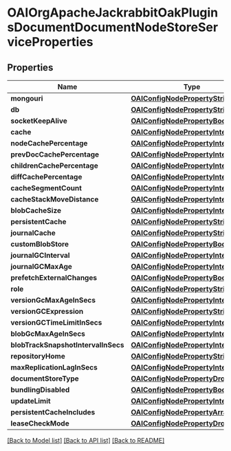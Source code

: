 # OAIOrgApacheJackrabbitOakPluginsDocumentDocumentNodeStoreServiceProperties

## Properties
Name | Type | Description | Notes
------------ | ------------- | ------------- | -------------
**mongouri** | [**OAIConfigNodePropertyString***](OAIConfigNodePropertyString.md) |  | [optional] 
**db** | [**OAIConfigNodePropertyString***](OAIConfigNodePropertyString.md) |  | [optional] 
**socketKeepAlive** | [**OAIConfigNodePropertyBoolean***](OAIConfigNodePropertyBoolean.md) |  | [optional] 
**cache** | [**OAIConfigNodePropertyInteger***](OAIConfigNodePropertyInteger.md) |  | [optional] 
**nodeCachePercentage** | [**OAIConfigNodePropertyInteger***](OAIConfigNodePropertyInteger.md) |  | [optional] 
**prevDocCachePercentage** | [**OAIConfigNodePropertyInteger***](OAIConfigNodePropertyInteger.md) |  | [optional] 
**childrenCachePercentage** | [**OAIConfigNodePropertyInteger***](OAIConfigNodePropertyInteger.md) |  | [optional] 
**diffCachePercentage** | [**OAIConfigNodePropertyInteger***](OAIConfigNodePropertyInteger.md) |  | [optional] 
**cacheSegmentCount** | [**OAIConfigNodePropertyInteger***](OAIConfigNodePropertyInteger.md) |  | [optional] 
**cacheStackMoveDistance** | [**OAIConfigNodePropertyInteger***](OAIConfigNodePropertyInteger.md) |  | [optional] 
**blobCacheSize** | [**OAIConfigNodePropertyInteger***](OAIConfigNodePropertyInteger.md) |  | [optional] 
**persistentCache** | [**OAIConfigNodePropertyString***](OAIConfigNodePropertyString.md) |  | [optional] 
**journalCache** | [**OAIConfigNodePropertyString***](OAIConfigNodePropertyString.md) |  | [optional] 
**customBlobStore** | [**OAIConfigNodePropertyBoolean***](OAIConfigNodePropertyBoolean.md) |  | [optional] 
**journalGCInterval** | [**OAIConfigNodePropertyInteger***](OAIConfigNodePropertyInteger.md) |  | [optional] 
**journalGCMaxAge** | [**OAIConfigNodePropertyInteger***](OAIConfigNodePropertyInteger.md) |  | [optional] 
**prefetchExternalChanges** | [**OAIConfigNodePropertyBoolean***](OAIConfigNodePropertyBoolean.md) |  | [optional] 
**role** | [**OAIConfigNodePropertyString***](OAIConfigNodePropertyString.md) |  | [optional] 
**versionGcMaxAgeInSecs** | [**OAIConfigNodePropertyInteger***](OAIConfigNodePropertyInteger.md) |  | [optional] 
**versionGCExpression** | [**OAIConfigNodePropertyString***](OAIConfigNodePropertyString.md) |  | [optional] 
**versionGCTimeLimitInSecs** | [**OAIConfigNodePropertyInteger***](OAIConfigNodePropertyInteger.md) |  | [optional] 
**blobGcMaxAgeInSecs** | [**OAIConfigNodePropertyInteger***](OAIConfigNodePropertyInteger.md) |  | [optional] 
**blobTrackSnapshotIntervalInSecs** | [**OAIConfigNodePropertyInteger***](OAIConfigNodePropertyInteger.md) |  | [optional] 
**repositoryHome** | [**OAIConfigNodePropertyString***](OAIConfigNodePropertyString.md) |  | [optional] 
**maxReplicationLagInSecs** | [**OAIConfigNodePropertyInteger***](OAIConfigNodePropertyInteger.md) |  | [optional] 
**documentStoreType** | [**OAIConfigNodePropertyDropDown***](OAIConfigNodePropertyDropDown.md) |  | [optional] 
**bundlingDisabled** | [**OAIConfigNodePropertyBoolean***](OAIConfigNodePropertyBoolean.md) |  | [optional] 
**updateLimit** | [**OAIConfigNodePropertyInteger***](OAIConfigNodePropertyInteger.md) |  | [optional] 
**persistentCacheIncludes** | [**OAIConfigNodePropertyArray***](OAIConfigNodePropertyArray.md) |  | [optional] 
**leaseCheckMode** | [**OAIConfigNodePropertyDropDown***](OAIConfigNodePropertyDropDown.md) |  | [optional] 

[[Back to Model list]](../README.md#documentation-for-models) [[Back to API list]](../README.md#documentation-for-api-endpoints) [[Back to README]](../README.md)


